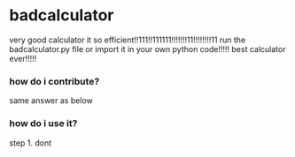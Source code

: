 # badcalculator

very good calculator it so efficient!!111!!111111!!!!!!!11!!!!!!!!11
run the badcalculator.py file or import it in your own python code!!!!! best calculator ever!!!!!

### how do i contribute?

same answer as below

### how do i use it?

step 1. dont
